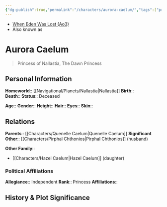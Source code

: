 ```yaml
---
{"dg-publish":true,"permalink":"/characters/aurora-caelum/","tags":["princess","royalty","forcesensitive","unfinished"]}
---
```


- [When Eden Was Lost (Ao3)](https://archiveofourown.org/works/19334440/chapters/45992584)
- Also known as
# Aurora Caelum
>Princess of Nallastia, The Dawn Princess

## Personal Information

**Homeworld**::  [[Navigational/Planets/Nallastia\|Nallastia]]
**Birth**::  
**Death**:: 
**Status**::  Deceased

**Age**:: 
**Gender**:: 
**Height**:: 
**Hair**:: 
**Eyes**:: 
**Skin**:: 
## Relations

**Parents**::  [[Characters/Quenelle Caelum\|Quenelle Caelum]]
**Significant Other**::  [[Characters/Pirphal Chthonios\|Pirphal Chthonios]] (husband)

**Other Family**::
- [[Characters/Hazel Caelum\|Hazel Caelum]] (daughter)

### Political Affiliations

**Allegiance**::  Independent
**Rank**::  Princess
**Affiliations**::  
## History & Plot Significance

